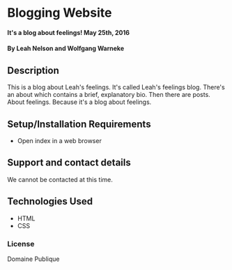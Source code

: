 # Blogging Website

#### It's a blog about feelings!  May 25th, 2016

#### By Leah Nelson and Wolfgang Warneke

## Description

This is a blog about Leah's feelings.  It's called Leah's feelings blog.  There's an about which contains a brief, explanatory bio.  Then there are posts.  About feelings.  Because it's a blog about feelings.

## Setup/Installation Requirements

* Open index in a web browser

## Support and contact details

We cannot be contacted at this time.

## Technologies Used

* HTML
* CSS

### License

Domaine Publique
